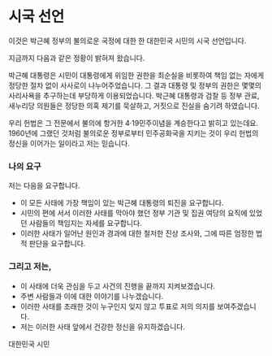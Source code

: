 # 시국 선언

이것은 박근혜 정부의 불의로운 국정에 대한 한 대한민국 시민의 시국 선언입니다.

지금까지 다음과 같은 정황이 밝혀져 왔습니다.

박근혜 대통령은 시민이 대통령에게 위임한 권한을 최순실을 비롯하여 책임 없는 자에게 정당한 절차 없이 사사로이 나누어주었습니다.
그 결과 대통령 및 정부의 권한은 몇몇의 사리사욕을 추구하는데 부당하게 이용되었습니다.
박근혜 대통령과 검찰 등 정부 관료, 새누리당 의원들은 정당한 의혹 제기를 묵살하고, 거짓으로 진실을 숨기려 하였습니다.

우리 헌법은 그 전문에서 불의에 항거한 4·19민주이념을 계승한다고 밝히고 있는데요. 
1960년에 그랬던 것처럼 불의로운 정부로부터 민주공화국을 지키는 것이 우리 헌법의 정신을 이어가는 일이라고 저는 믿습니다.

### 나의 요구

저는 다음을 요구합니다. 

* 이 모든 사태에 가장 책임이 있는 박근혜 대통령의 퇴진을 요구합니다.
* 시민의 편에 서서 이러한 사태를 막아야 했던 정부 기관 및 집권 여당의 요직에 있었던 사람들의 책임지는 자세를 요구합니다.
* 이러한 사태가 일어난 원인과 경과에 대한 철저한 진상 조사와, 그에 따른 엄정한 법적 판단을 요구합니다.


### 그리고 저는, 

* 이 사태에 더욱 관심을 두고 사건의 진행을 끝까지 지켜보겠습니다.
* 주변 사람들과 이에 대한 이야기를 나누겠습니다. 
* 이러한 사태를 초래한 것이 누구인지 잊지 않고 투표로 저의 의지를 보여주겠습니다.
* 저는 이러한 사태 앞에서 건강한 정신을 유지하겠습니다.

대한민국 시민
